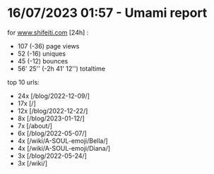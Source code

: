 # 16/07/2023 01:57 - Umami report
for www.shifeiti.com [24h] :

 - 107 (-36) page views
 - 52 (-16) uniques
 - 45 (-12) bounces
 - 56' 25'' (-2h 41' 12'') totaltime


top 10 urls:
 - 24x [/blog/2022-12-09/]
 - 17x [/]
 - 12x [/blog/2022-12-22/]
 - 8x [/blog/2023-01-12/]
 - 7x [/about/]
 - 6x [/blog/2022-05-07/]
 - 4x [/wiki/A-SOUL-emoji/Bella/]
 - 4x [/wiki/A-SOUL-emoji/Diana/]
 - 3x [/blog/2022-05-24/]
 - 3x [/wiki/]


